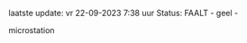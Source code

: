 laatste update: 
vr 22-09-2023  7:38   uur 
Status: FAALT - geel - 
<div class="service Y">microstation</div>